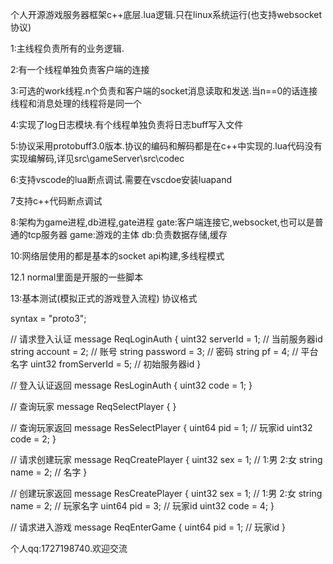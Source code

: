 个人开源游戏服务器框架c++底层.lua逻辑.只在linux系统运行(也支持websocket协议)

1:主线程负责所有的业务逻辑.

2:有一个线程单独负责客户端的连接

3:可选的work线程.n个负责和客户端的socket消息读取和发送.当n==0的话连接线程和消息处理的线程将是同一个

4:实现了log日志模块.有个线程单独负责将日志buff写入文件

5:协议采用protobuff3.0版本.协议的编码和解码都是在c++中实现的.lua代码没有实现编解码,详见src\gameServer\src\codec

6:支持vscode的lua断点调试.需要在vscdoe安装luapand

7支持c++代码断点调试

8:架构为game进程,db进程,gate进程
gate:客户端连接它,websocket,也可以是普通的tcp服务器
game:游戏的主体
db:负责数据存储,缓存

10:网络层使用的都是基本的socket api构建,多线程模式

12.1 normal里面是开服的一些脚本

13:基本测试(模拟正式的游戏登入流程)
协议格式


syntax = "proto3";

  // 请求登入认证 
message ReqLoginAuth
{
    uint32 serverId     = 1;  // 当前服务器id
    string account      = 2;  // 账号
    string password     = 3;  // 密码
    string pf           = 4;  // 平台名字
    uint32 fromServerId = 5;  // 初始服务器id
}

  // 登入认证返回 
message ResLoginAuth
{
    uint32 code = 1;
}

  // 查询玩家 
message ReqSelectPlayer
{
}

  // 查询玩家返回 
message ResSelectPlayer
{
    uint64 pid  = 1;  // 玩家id
    uint32 code = 2;
}


  // 请求创建玩家 
message ReqCreatePlayer
{
    uint32 sex  = 1;  // 1:男 2:女
    string name = 2;  // 名字
}

  // 创建玩家返回 
message ResCreatePlayer
{
    uint32 sex  = 1;  // 1:男 2:女
    string name = 2;  // 玩家名字
    uint64 pid  = 3;  // 玩家id
    uint32 code = 4;
}

  // 请求进入游戏 
message ReqEnterGame
{
    uint64 pid = 1;  // 玩家id 
}


个人qq:1727198740.欢迎交流
